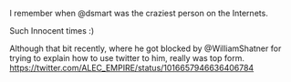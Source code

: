 I remember when @dsmart was the craziest person on the Internets.

Such Innocent times :)

Although that bit recently, where he got blocked by @WilliamShatner for trying to explain how to use twitter to him, really was top form. https://twitter.com/ALEC_EMPIRE/status/1016657946636406784